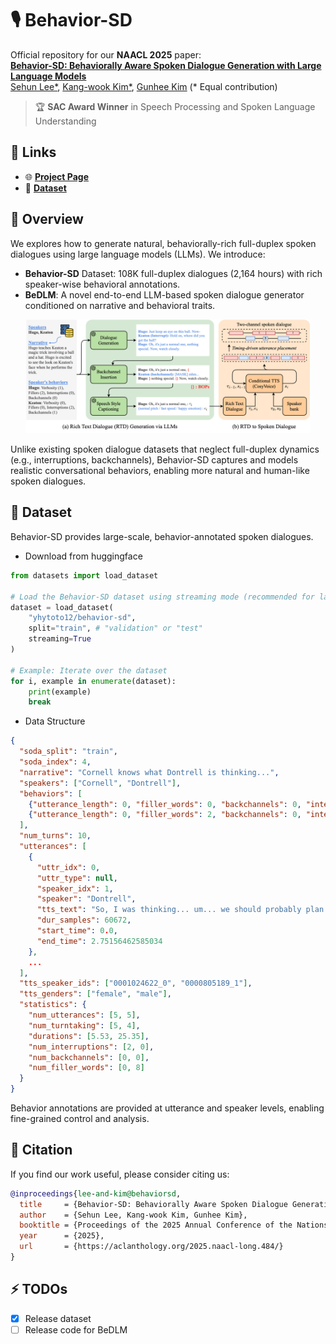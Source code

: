 # 🎙️ Behavior-SD
Official repository for our **NAACL 2025** paper:  
<a href=""><b>Behavior-SD: Behaviorally Aware Spoken Dialogue Generation with Large Language Models</b></a>  
[Sehun Lee*](https://yhytoto12.github.io/), [Kang-wook Kim*](https://kwkim.me/), [Gunhee Kim](https://vision.snu.ac.kr/gunhee/)  (* Equal contribution)  

> 🏆 **SAC Award Winner** in Speech Processing and Spoken Language Understanding

## 🔗 Links
- 🌐 [**Project Page**](https://yhytoto12.github.io/Behavior-SD)
- 🤗 [**Dataset**](https://huggingface.co/datasets/yhytoto12/behavior-sd)

## 📖 Overview
We explores how to generate natural, behaviorally-rich full-duplex spoken dialogues using large language models (LLMs).
We introduce:
- **Behavior-SD** Dataset: 108K full-duplex dialogues (2,164 hours) with rich speaker-wise behavioral annotations.  
- **BeDLM**: A novel end-to-end LLM-based spoken dialogue generator conditioned on narrative and behavioral traits.  

<p align="center">
    <img src="docs/static/images/Behavior-SD.png" width="90%">
</p>

Unlike existing spoken dialogue datasets that neglect full-duplex dynamics (e.g., interruptions, backchannels), Behavior-SD captures and models realistic conversational behaviors, enabling more natural and human-like spoken dialogues.

## 📂 Dataset
Behavior-SD provides large-scale, behavior-annotated spoken dialogues.
- Download from huggingface
```python
from datasets import load_dataset

# Load the Behavior-SD dataset using streaming mode (recommended for large datasets)
dataset = load_dataset(
    "yhytoto12/behavior-sd",
    split="train", # "validation" or "test"
    streaming=True
)

# Example: Iterate over the dataset
for i, example in enumerate(dataset):
    print(example)
    break
```

- Data Structure
```JSON
{
  "soda_split": "train",
  "soda_index": 4,
  "narrative": "Cornell knows what Dontrell is thinking...",
  "speakers": ["Cornell", "Dontrell"],
  "behaviors": [
    {"utterance_length": 0, "filler_words": 0, "backchannels": 0, "interruptions": 2},
    {"utterance_length": 0, "filler_words": 2, "backchannels": 0, "interruptions": 0}
  ],
  "num_turns": 10,
  "utterances": [
    {
      "uttr_idx": 0,
      "uttr_type": null,
      "speaker_idx": 1,
      "speaker": "Dontrell",
      "tts_text": "So, I was thinking... um... we should probably plan...",
      "dur_samples": 60672,
      "start_time": 0.0,
      "end_time": 2.75156462585034
    },
    ...
  ],
  "tts_speaker_ids": ["0001024622_0", "0000805189_1"],
  "tts_genders": ["female", "male"],
  "statistics": {
    "num_utterances": [5, 5],
    "num_turntaking": [5, 4],
    "durations": [5.53, 25.35],
    "num_interruptions": [2, 0],
    "num_backchannels": [0, 0],
    "num_filler_words": [0, 8]
  }
}
```

Behavior annotations are provided at utterance and speaker levels, enabling fine-grained control and analysis.


## 📌 Citation

If you find our work useful, please consider citing us:

```bib
@inproceedings{lee-and-kim@behaviorsd,
  title     = {Behavior-SD: Behaviorally Aware Spoken Dialogue Generation with Large Language Models},
  author    = {Sehun Lee, Kang-wook Kim, Gunhee Kim},
  booktitle = {Proceedings of the 2025 Annual Conference of the Nations of the Americas Chapter of the Association for Computational Linguistics},
  year      = {2025},
  url       = {https://aclanthology.org/2025.naacl-long.484/}
}
```

## ⚡ TODOs
- [x] Release dataset
- [ ] Release code for BeDLM
